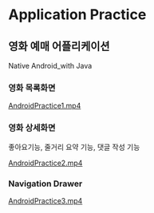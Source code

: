 # Application Practice

## 영화 예매 어플리케이션

Native Android_with Java

### 영화 목록화면

[AndroidPractice1.mp4](Application%20Practice%20b0b5935cc07a48f09083b31c1f552ddc/AndroidPractice1.mp4)

### 영화 상세화면

좋아요기능, 줄거리 요약 기능, 댓글 작성 기능

[AndroidPractice2.mp4](Application%20Practice%20b0b5935cc07a48f09083b31c1f552ddc/AndroidPractice2.mp4)

### Navigation Drawer

[AndroidPractice3.mp4](Application%20Practice%20b0b5935cc07a48f09083b31c1f552ddc/AndroidPractice3.mp4)